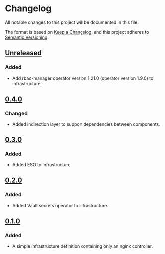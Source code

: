 # Changelog

All notable changes to this project will be documented in this file.

The format is based on [Keep a Changelog](https://keepachangelog.com/en/1.1.0/),
and this project adheres to [Semantic Versioning](https://semver.org/spec/v2.0.0.html).

## [Unreleased]

### Added

- Add rbac-manager operator version 1.21.0 (operator version 1.9.0) to infrastructure.

## [0.4.0]

### Changed

- Added indirection layer to support dependencies between components.

## [0.3.0]

### Added

- Added ESO to infrastructure.

## [0.2.0]

### Added

- Added Vault secrets operator to infrastructure.

## [0.1.0]

### Added

- A simple infrastructure definition containing only an nginx controller.

[unreleased]: https://github.com/f4z3r/flux-demo/compare/v0.4.0...HEAD
[0.4.0]: https://github.com/f4z3r/flux-demo/compare/v0.3.0...v0.4.0
[0.3.0]: https://github.com/f4z3r/flux-demo/compare/v0.2.0...v0.3.0
[0.2.0]: https://github.com/f4z3r/flux-demo/compare/v0.1.0...v0.2.0
[0.1.0]: https://github.com/f4z3r/flux-demo/tree/v0.1.0
